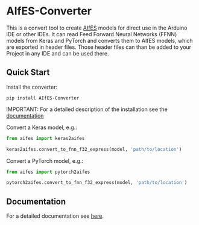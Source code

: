 # AIfES-Converter

This is a convert tool to create [AIfES](https://aifes.ai) models for direct use in the Arduino IDE or other IDEs. 
It can read Feed Forward Neural Networks (FFNN) models from Keras and PyTorch and converts them to AIfES models, which are exported in header files. Those header 
files can than be added to your Project in any IDE and can be used there. 

## Quick Start
Install the converter:
````commandline
pip install AIfES-Converter
````

IMPORTANT: For a detailed description of the installation see the [documentation](#documentation)

Convert a Keras model, e.g.:
````python
from aifes import keras2aifes

keras2aifes.convert_to_fnn_f32_express(model, 'path/to/location')
````

Convert a PyTorch model, e.g.:
````python
from aifes import pytorch2aifes

pytorch2aifes.convert_to_fnn_f32_express(model, 'path/to/location')
````

## Documentation

For a detailed documentation see [here](https://example.com).